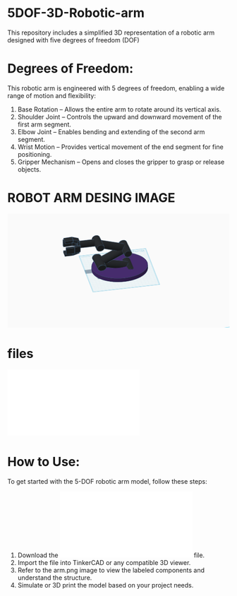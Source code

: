 # 5DOF-3D-Robotic-arm
This repository includes a simplified 3D representation of a robotic arm designed with five degrees of freedom (DOF)

# Degrees of Freedom:
This robotic arm is engineered with 5 degrees of freedom, enabling a wide range of motion and flexibility:
 1. Base Rotation – Allows the entire arm to rotate around its vertical axis.
 2. Shoulder Joint – Controls the upward and downward movement of the first arm segment.
 3. Elbow Joint – Enables bending and extending of the second arm segment.
 4. Wrist Motion – Provides vertical movement of the end segment for fine positioning.
 5. Gripper Mechanism – Opens and closes the gripper to grasp or release objects.

# ROBOT ARM DESING IMAGE
![arm](arm.png)


 # files
![robot-arm](robot-arm.stl)

 # How to Use:
To get started with the 5-DOF robotic arm model, follow these steps:
 1. Download the ![robot-arm](robot-arm.stl) file.
 2. Import the file into TinkerCAD or any compatible 3D viewer.
 3. Refer to the arm.png image to view the labeled components and understand the structure.
 4. Simulate or 3D print the model based on your project needs.
